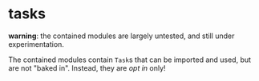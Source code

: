 # tasks

**warning**: the contained modules are largely untested, and still under
experimentation.

The contained modules contain `Task`s that can be imported and used, but are not
"baked in". Instead, they are _opt in_ only!
